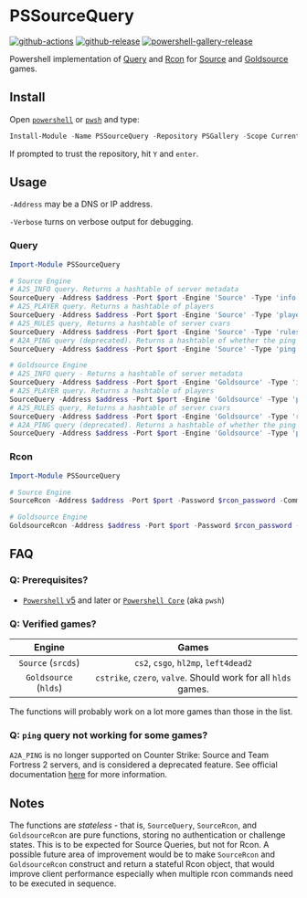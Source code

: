 # PSSourceQuery

[![github-actions](https://github.com/startersclan/PSSourceQuery/workflows/ci-master-pr/badge.svg)](https://github.com/startersclan/PSSourceQuery/actions)
[![github-release](https://img.shields.io/github/v/release/startersclan/PSSourceQuery?style=flat-square)](https://github.com/startersclan/PSSourceQuery/releases/)
[![powershell-gallery-release](https://img.shields.io/powershellgallery/v/PSSourceQuery?logo=powershell&logoColor=white&label=PSGallery&labelColor=&style=flat-square)](https://www.powershellgallery.com/packages/PSSourceQuery/)

Powershell implementation of [Query](https://developer.valvesoftware.com/wiki/Server_queries) and [Rcon](https://developer.valvesoftware.com/wiki/Source_RCON_Protocol) for [Source](https://developer.valvesoftware.com/wiki/Source) and [Goldsource](https://developer.valvesoftware.com/wiki/Goldsource) games.

## Install

Open [`powershell`](https://docs.microsoft.com/en-us/powershell/scripting/windows-powershell/install/installing-windows-powershell?view=powershell-5.1) or [`pwsh`](https://github.com/powershell/powershell#-powershell) and type:

```powershell
Install-Module -Name PSSourceQuery -Repository PSGallery -Scope CurrentUser -Verbose
```

If prompted to trust the repository, hit `Y` and `enter`.

## Usage

`-Address` may be a DNS or IP address.

`-Verbose` turns on verbose output for debugging.

### Query

```powershell
Import-Module PSSourceQuery

# Source Engine
# A2S_INFO query. Returns a hashtable of server metadata
SourceQuery -Address $address -Port $port -Engine 'Source' -Type 'info'
# A2S_PLAYER query. Returns a hashtable of players
SourceQuery -Address $address -Port $port -Engine 'Source' -Type 'players'
# A2S_RULES query, Returns a hashtable of server cvars
SourceQuery -Address $address -Port $port -Engine 'Source' -Type 'rules'
# A2A_PING query (deprecated). Returns a hashtable of whether the ping was successful
SourceQuery -Address $address -Port $port -Engine 'Source' -Type 'ping'

# Goldsource Engine
# A2S_INFO query - Returns a hashtable of server metadata
SourceQuery -Address $address -Port $port -Engine 'Goldsource' -Type 'info'
# A2S_PLAYER query. Returns a hashtable of players
SourceQuery -Address $address -Port $port -Engine 'Goldsource' -Type 'players'
# A2S_RULES query, Returns a hashtable of server cvars
SourceQuery -Address $address -Port $port -Engine 'Goldsource' -Type 'rules'
# A2A_PING query (deprecated). Returns a hashtable of whether the ping was successful
SourceQuery -Address $address -Port $port -Engine 'Goldsource' -Type 'ping'
```

### Rcon

```powershell
Import-Module PSSourceQuery

# Source Engine
SourceRcon -Address $address -Port $port -Password $rcon_password -Command 'status'

# Goldsource Engine
GoldsourceRcon -Address $address -Port $port -Password $rcon_password -Command 'status'
```

## FAQ

### Q: Prerequisites?

- [`Powershell` v5](https://www.microsoft.com/en-us/download/details.aspx?id=50395) and later or [`Powershell Core`](https://github.com/powershell/powershell) (aka `pwsh`)

### Q: Verified games?

| Engine | Games |
|:---:|:---:|
| `Source` (`srcds`) | `cs2`, `csgo`, `hl2mp`, `left4dead2` |
| `Goldsource` (`hlds`) | `cstrike`, `czero`, `valve`. Should work for all `hlds` games. |

The functions will probably work on a lot more games than those in the list.

### Q: `ping` query not working for some games?

`A2A_PING` is no longer supported on Counter Strike: Source and Team Fortress 2 servers, and is considered a deprecated feature. See official documentation [here](https://developer.valvesoftware.com/wiki/Server_queries#A2A_PING) for more information.

## Notes

The functions are *stateless* - that is, `SourceQuery`, `SourceRcon`, and `GoldsourceRcon` are pure functions, storing no authentication or challenge states. This is to be expected for Source Queries, but not for Rcon. A possible future area of improvement would be to make `SourceRcon` and `GoldsourceRcon` construct and return a stateful Rcon object, that would improve client performance especially when multiple rcon commands need to be executed in sequence.
